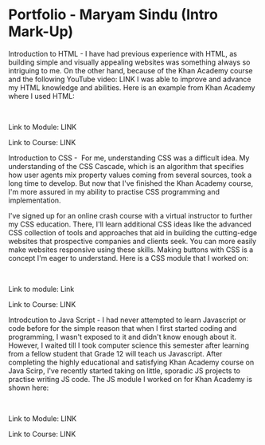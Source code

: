 # Portfolio - Maryam Sindu (Intro Mark-Up)

Introduction to HTML - 
I have had previous experience with HTML, as building simple and visually appealing websites was something always so intriguing to me. On the other hand, because of the Khan Academy course and the following YouTube video: LINK
I was able to improve and advance my HTML knowledge and abilities.
Here is an example from Khan Academy where I used HTML:

​

Link to Module: LINK

Link to Course: LINK


Introduction to CSS -  For me, understanding CSS was a difficult idea. My understanding of the CSS Cascade, which is an algorithm that specifies how user agents mix property values coming from several sources, took a long time to develop. But now that I've finished the Khan Academy course, I'm more assured in my ability to practise CSS programming and implementation.



I've signed up for an online crash course with a virtual instructor to further my CSS education. There, I'll learn additional CSS ideas like the advanced CSS collection of tools and approaches that aid in building the cutting-edge websites that prospective companies and clients seek. You can more easily make websites responsive using these skills. Making buttons with CSS is a concept I'm eager to understand. Here is a CSS module that I worked on:

​

Link to module: Link

Link to Course: LINK


Introdcution to Java Script - I had never attempted to learn Javascript or code before for the simple reason that when I first started coding and programming, I wasn't exposed to it and didn't know enough about it. However, I waited till I took computer science this semester after learning from a fellow student that Grade 12 will teach us Javascript. After completing the highly educational and satisfying Khan Academy course on Java Scirp, I've recently started taking on little, sporadic JS projects to practise writing JS code. The JS module I worked on for Khan Academy is shown here: 

​

Link to Module: LINK

Link to Course: LINK
